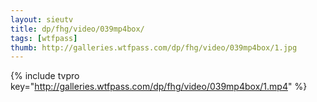 ```yaml
--- 
layout: sieutv
title: dp/fhg/video/039mp4box/
tags: [wtfpass]
thumb: http://galleries.wtfpass.com/dp/fhg/video/039mp4box/1.jpg
---
```

{% include tvpro key="http://galleries.wtfpass.com/dp/fhg/video/039mp4box/1.mp4" %} 
